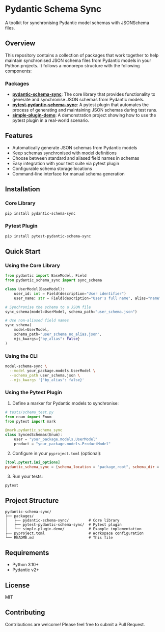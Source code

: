 # Pydantic Schema Sync

A toolkit for synchronising Pydantic model schemas with JSONSchema files.

## Overview

This repository contains a collection of packages that work together to help maintain synchronised JSON schema files from Pydantic models in your Python projects. It follows a monorepo structure with the following components:

### Packages

- [**pydantic-schema-sync**](packages/pydantic-schema-sync/): The core library that provides functionality to generate and synchronise JSON schemas from Pydantic models.
- [**pytest-pydantic-schema-sync**](packages/pytest-pydantic-schema-sync/): A pytest plugin that automates the process of generating and maintaining JSON schemas during test runs.
- [**simple-plugin-demo**](packages/simple-plugin-demo/): A demonstration project showing how to use the pytest plugin in a real-world scenario.

## Features

- Automatically generate JSON schemas from Pydantic models
- Keep schemas synchronised with model definitions
- Choose between standard and aliased field names in schemas
- Easy integration with your test suite via pytest plugin
- Configurable schema storage locations
- Command-line interface for manual schema generation

## Installation

### Core Library

```bash
pip install pydantic-schema-sync
```

### Pytest Plugin

```bash
pip install pytest-pydantic-schema-sync
```

## Quick Start

### Using the Core Library

```python
from pydantic import BaseModel, Field
from pydantic_schema_sync import sync_schema

class UserModel(BaseModel):
    user_id: int = Field(description="User identifier")
    user_name: str = Field(description="User's full name", alias="name")

# Synchronise the schema to a JSON file
sync_schema(model=UserModel, schema_path="user_schema.json")

# Use non-aliased field names
sync_schema(
    model=UserModel,
    schema_path="user_schema_no_alias.json",
    mjs_kwargs={"by_alias": False}
)
```

### Using the CLI

```bash
model-schema-sync \
  --model your_package.models.UserModel \
  --schema_path user_schema.json \
  --mjs_kwargs '{"by_alias": false}'
```

### Using the Pytest Plugin

1. Define a marker for Pydantic models to synchronise:

```python
# tests/schema_test.py
from enum import Enum
from pytest import mark

@mark.pydantic_schema_sync
class SyncedSchemas(Enum):
    user = "your_package.models.UserModel"
    product = "your_package.models.ProductModel"
```

2. Configure in your `pyproject.toml` (optional):

```toml
[tool.pytest.ini_options]
pydantic_schema_sync = {schema_location = "package_root", schema_dir = "schemas", mjs_kwargs = {by_alias = false}}
```

3. Run your tests:

```bash
pytest
```

## Project Structure

```
pydantic-schema-sync/
├── packages/
│   ├── pydantic-schema-sync/         # Core library
│   ├── pytest-pydantic-schema-sync/  # Pytest plugin
│   └── simple-plugin-demo/           # Example implementation
├── pyproject.toml                    # Workspace configuration
└── README.md                         # This file
```

## Requirements

- Python 3.10+
- Pydantic v2+

## License

MIT

## Contributing

Contributions are welcome! Please feel free to submit a Pull Request.
